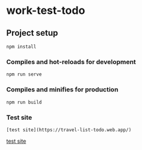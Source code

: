 # work-test-todo

## Project setup
```
npm install
```

### Compiles and hot-reloads for development
```
npm run serve
```

### Compiles and minifies for production
```
npm run build
```

### Test site
```
[test site](https://travel-list-todo.web.app/)
```
[test site](https://travel-list-todo.web.app/)
